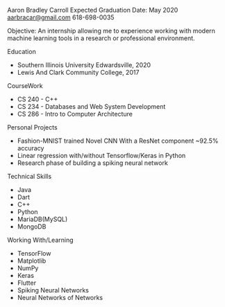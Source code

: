 
Aaron Bradley Carroll
Expected Graduation Date: May 2020
aarbracar@gmail.com
618-698-0035

Objective: An internship allowing me to experience working with modern machine learning tools in a research or professional environment.

Education
-  Southern Illinois University Edwardsville, 2020
-  Lewis And Clark Community College, 2017

CourseWork
-  CS 240 - C++
-  CS 234 - Databases and Web System Development
-  CS 286 - Intro to Computer Architecture

Personal Projects
-  Fashion-MNIST trained Novel CNN With a ResNet component ~92.5% accuracy 
-  Linear regression with/without Tensorflow/Keras in Python
-  Research phase of building a spiking neural network

Technical Skills
-  Java
-  Dart
-  C++
-  Python
-  MariaDB(MySQL)
-  MongoDB

Working With/Learning
-  TensorFlow
-  Matplotlib
-  NumPy
-  Keras
-  Flutter
-  Spiking Neural Networks
-  Neural Networks of Networks





